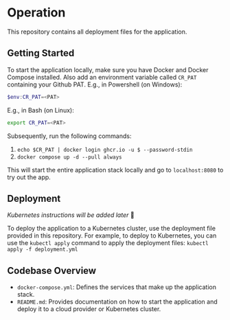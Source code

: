 # Operation
This repository contains all deployment files for the application.

## Getting Started
To start the application locally, make sure you have Docker and Docker Compose installed.
Also add an environment variable called `CR_PAT` containing your Github PAT. 
E.g., in Powershell (on Windows): 
```powershell
$env:CR_PAT=<PAT>
```
E.g., in Bash (on Linux):
```bash
export CR_PAT=<PAT>
```
Subsequently, run the following commands:

1. `echo $CR_PAT | docker login ghcr.io -u $ --password-stdin`
1. `docker compose up -d --pull always`

This will start the entire application stack locally and go to `localhost:8080` to try out the app.

## Deployment
*Kubernetes instructions will be added later* 🚧

To deploy the application to a Kubernetes cluster, use the deployment file provided in this repository. 
For example, to deploy to Kubernetes, you can use the `kubectl apply` command to apply the deployment files:
`kubectl apply -f deployment.yml`

## Codebase Overview
- `docker-compose.yml`: Defines the services that make up the application stack.
- `README.md`: Provides documentation on how to start the application and deploy it to a cloud provider or Kubernetes cluster.
